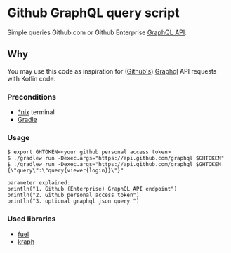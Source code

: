 # Github GraphQL query script

Simple queries Github.com or Github Enterprise [GraphQL API](https://developer.github.com/v4/).

## Why
You may use this code as inspiration for ([Github's](https://developer.github.com/v4/)) [Graphql](https://graphql.org/) API requests with Kotlin code.

### Preconditions
- [*nix](https://en.wikipedia.org/wiki/Unix-like) terminal
- [Gradle](https://docs.gradle.org/)  

### Usage
```
$ export GHTOKEN=<your github personal access token>
$ ./gradlew run -Dexec.args="https://api.github.com/graphql $GHTOKEN"
$ ./gradlew run -Dexec.args="https://api.github.com/graphql $GHTOKEN {\"query\":\"query{viewer{login}}\"}"

parameter explained:
println("1. Github (Enterprise) GraphQL API endpoint")
println("2. Github personal access token")
println("3. optional graphql json query ")
```

### Used libraries

- [fuel](https://github.com/kittinunf/fuel)
- [kraph](https://github.com/VerachadW/kraph) 

